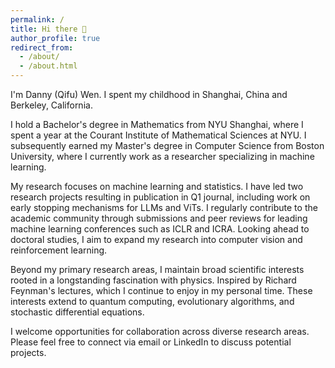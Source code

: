 ```yaml
---
permalink: /
title: Hi there 👋
author_profile: true
redirect_from: 
  - /about/
  - /about.html
---
```


I'm Danny (Qifu) Wen. I spent my childhood in Shanghai, China and Berkeley, California.

I hold a Bachelor's degree in Mathematics from NYU Shanghai, where I spent a year at the Courant Institute of Mathematical Sciences at NYU. I subsequently earned my Master's degree in Computer Science from Boston University, where I currently work as a researcher specializing in machine learning.

My research focuses on machine learning and statistics. I have led two research projects resulting in publication in Q1 journal, including work on early stopping mechanisms for LLMs and ViTs. I regularly contribute to the academic community through submissions and peer reviews for leading machine learning conferences such as ICLR and ICRA. Looking ahead to doctoral studies, I aim to expand my research into computer vision and reinforcement learning.

Beyond my primary research areas, I maintain broad scientific interests rooted in a longstanding fascination with physics. Inspired by Richard Feynman's lectures, which I continue to enjoy in my personal time. These interests extend to quantum computing, evolutionary algorithms, and stochastic differential equations.

I welcome opportunities for collaboration across diverse research areas. Please feel free to connect via email or LinkedIn to discuss potential projects.